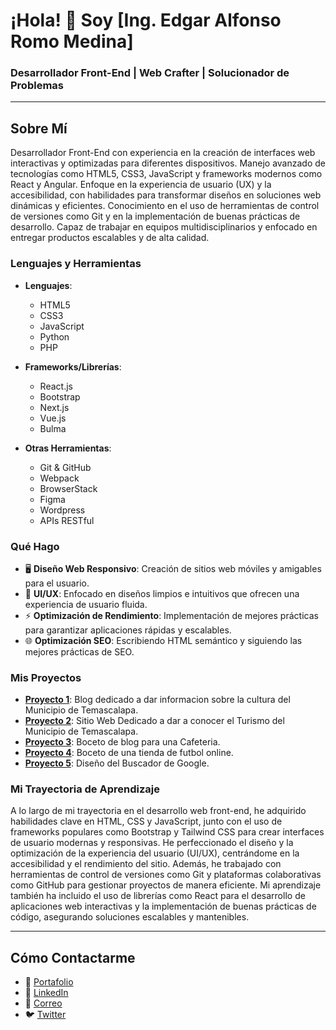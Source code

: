 # ¡Hola! 👋 Soy [Ing. Edgar Alfonso Romo Medina]

### Desarrollador Front-End | Web Crafter | Solucionador de Problemas

---

## Sobre Mí

Desarrollador Front-End con experiencia en la creación de interfaces web interactivas y optimizadas para diferentes dispositivos. Manejo avanzado de tecnologías como HTML5, CSS3, JavaScript y frameworks modernos como React y Angular. Enfoque en la experiencia de usuario (UX) y la accesibilidad, con habilidades para transformar diseños en soluciones web dinámicas y eficientes. Conocimiento en el uso de herramientas de control de versiones como Git y en la implementación de buenas prácticas de desarrollo. Capaz de trabajar en equipos multidisciplinarios y enfocado en entregar productos escalables y de alta calidad.

### Lenguajes y Herramientas

- **Lenguajes**: 
  - HTML5
  - CSS3 
  - JavaScript 
  - Python
  - PHP

- **Frameworks/Librerías**: 
  - React.js
  - Bootstrap
  - Next.js
  - Vue.js
  - Bulma

- **Otras Herramientas**: 
  - Git & GitHub
  - Webpack
  - BrowserStack
  - Figma
  - Wordpress
  - APIs RESTful

### Qué Hago

- 🖥 **Diseño Web Responsivo**: Creación de sitios web móviles y amigables para el usuario.
- 🎨 **UI/UX**: Enfocado en diseños limpios e intuitivos que ofrecen una experiencia de usuario fluida.
- ⚡ **Optimización de Rendimiento**: Implementación de mejores prácticas para garantizar aplicaciones rápidas y escalables.
- 🌐 **Optimización SEO**: Escribiendo HTML semántico y siguiendo las mejores prácticas de SEO.

### Mis Proyectos

- **[Proyecto 1](https://charming-cassata-67ed50.netlify.app/)**: Blog dedicado a dar informacion sobre la cultura del Municipio de Temascalapa.
- **[Proyecto 2](https://preeminent-trifle-c8ba96.netlify.app/)**: Sitio Web Dedicado a dar a conocer el Turismo del Municipio de Temascalapa.
- **[Proyecto 3](https://mellow-cocada-e33a9c.netlify.app/)**: Boceto de blog para una Cafeteria.
- **[Proyecto 4](https://spontaneous-frangollo-6fc137.netlify.app/)**: Boceto de una tienda de futbol online.
- **[Proyecto 5](https://spontaneous-frangollo-6fc137.netlify.app/)**: Diseño del Buscador de Google.

### Mi Trayectoria de Aprendizaje

A lo largo de mi trayectoria en el desarrollo web front-end, he adquirido habilidades clave en HTML, CSS y JavaScript, junto con el uso de frameworks populares como Bootstrap y Tailwind CSS para crear interfaces de usuario modernas y responsivas. He perfeccionado el diseño y la optimización de la experiencia del usuario (UI/UX), centrándome en la accesibilidad y el rendimiento del sitio. Además, he trabajado con herramientas de control de versiones como Git y plataformas colaborativas como GitHub para gestionar proyectos de manera eficiente. Mi aprendizaje también ha incluido el uso de librerías como React para el desarrollo de aplicaciones web interactivas y la implementación de buenas prácticas de código, asegurando soluciones escalables y mantenibles.

---

## Cómo Contactarme

- 💼 [Portafolio](https://lighthearted-begonia-dffe20.netlify.app/)
- 💬 [LinkedIn](www.linkedin.com/in/edgar-alfonso-romo-medina-b93467204)
- 📧 [Correo](alfonsomedinaupt18@gmail.com)
- 🐦 [Twitter](https://x.com/EAMeRo18)
